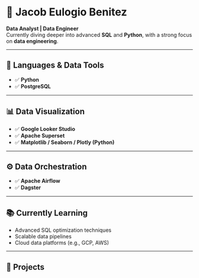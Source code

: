 # 👋 Jacob Eulogio Benitez  
**Data Analyst | Data Engineer**  
Currently diving deeper into advanced **SQL** and **Python**, with a strong focus on **data engineering**.

---

## 🧰 Languages & Data Tools  
- ✅ **Python**  
- ✅ **PostgreSQL**

---

## 📊 Data Visualization  
- ✅ **Google Looker Studio**  
- ✅ **Apache Superset**  
- ✅ **Matplotlib / Seaborn / Plotly (Python)**

---

## ⚙️ Data Orchestration  
- ✅ **Apache Airflow**  
- ✅ **Dagster**

---

## 📚 Currently Learning  
- Advanced SQL optimization techniques  
- Scalable data pipelines  
- Cloud data platforms (e.g., GCP, AWS)

---

## 🚀 Projects  

